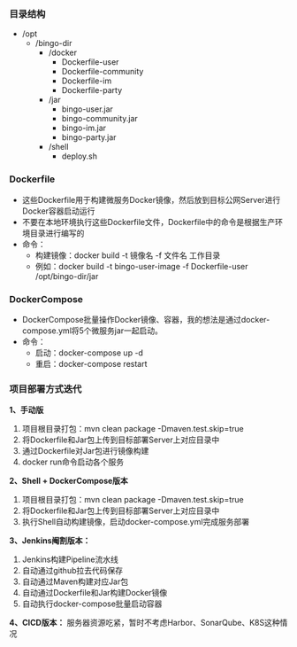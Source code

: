 ### 目录结构

- /opt
    - /bingo-dir
        - /docker
            - Dockerfile-user
            - Dockerfile-community
            - Dockerfile-im
            - Dockerfile-party
        - /jar
            - bingo-user.jar
            - bingo-community.jar
            - bingo-im.jar
            - bingo-party.jar
        - /shell
            - deploy.sh

### Dockerfile

- 这些Dockerfile用于构建微服务Docker镜像，然后放到目标公网Server进行Docker容器启动运行
- 不要在本地环境执行这些Dockerfile文件，Dockerfile中的命令是根据生产环境目录进行编写的
- 命令：
    - 构建镜像：docker build -t 镜像名 -f 文件名 工作目录
    - 例如：docker build -t bingo-user-image -f Dockerfile-user /opt/bingo-dir/jar

### DockerCompose

- DockerCompose批量操作Docker镜像、容器，我的想法是通过docker-compose.yml将5个微服务jar一起启动。
- 命令：
    - 启动：docker-compose up -d
    - 重启：docker-compose restart

### 项目部署方式迭代

**1、手动版**

1. 项目根目录打包：mvn clean package -Dmaven.test.skip=true
2. 将Dockerfile和Jar包上传到目标部署Server上对应目录中
3. 通过Dockerfile对Jar包进行镜像构建
4. docker run命令启动各个服务

**2、Shell + DockerCompose版本**

1. 项目根目录打包：mvn clean package -Dmaven.test.skip=true
2. 将Dockerfile和Jar包上传到目标部署Server上对应目录中
3. 执行Shell自动构建镜像，启动docker-compose.yml完成服务部署

**3、Jenkins阉割版本：**

1. Jenkins构建Pipeline流水线
2. 自动通过github拉去代码保存
3. 自动通过Maven构建对应Jar包
4. 自动通过Dockerfile和Jar构建Docker镜像
5. 自动执行docker-compose批量启动容器

**4、CICD版本：**
服务器资源吃紧，暂时不考虑Harbor、SonarQube、K8S这种情况